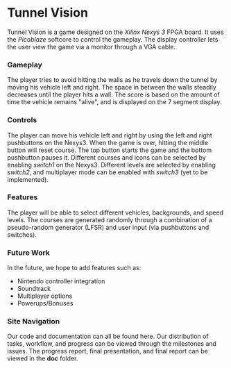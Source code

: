 Tunnel Vision
=============
Tunnel Vision is a game designed on the _Xilinx Nexys 3_ FPGA board.  It uses the _Picoblaze_ softcore to control the gameplay. The display controller lets the user view the game via a monitor through a  VGA cable.

### Gameplay    <br /> 
The player tries to avoid hitting the walls as he travels down the tunnel by moving his vehicle left and right. The space in between the walls steadily decreases until the player hits a wall.  The score is based on the amount of time the vehicle remains "alive", and is displayed on the 7 segment display.

### Controls   <br />
The player can move his vehicle left and right by using the left and right pushbuttons on the Nexys3.  When the game is over, hitting the middle button will reset course.  The top button starts the game and the bottom pushbutton pauses it. Different courses and icons can be selected by enabling *switch1* on the Nexys3. Different levels are selected by enabling *switch2*, and multiplayer mode can be enabled with *switch3* (yet to be implemented).

### Features   <br />
The player will be able to select different vehicles, backgrounds, and speed levels.  The courses are generated randomly through a combination of a pseudo-random generator (LFSR) and user input (via pushbuttons and switches).

### Future Work   <br />
In the future, we hope to add features such as:   <br />
- Nintendo controller integration   <br /> 
- Soundtrack   <br />
- Multiplayer options   <br />
- Powerups/Bonuses   <br />

### Site Navigation    <br />
Our code and documentation can all be found here. Our distribution of tasks, workflow, and progress can be viewed through the milestones and issues. The progress report, final presentation, and final report can be viewed in the __doc__ folder.


